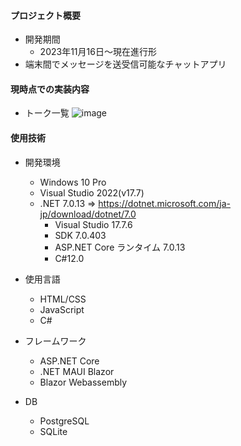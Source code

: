 #### プロジェクト概要
- 開発期間
  - 2023年11月16日～現在進行形
- 端末間でメッセージを送受信可能なチャットアプリ

#### 現時点での実装内容
- トーク一覧
![image](https://github.com/inakuuun/IksInfoShare/assets/101713870/586ce96c-3e18-4e65-a787-2696b8e16061)

 
#### 使用技術
- 開発環境
  - Windows 10 Pro
  - Visual Studio 2022(v17.7)
  - .NET 7.0.13 => https://dotnet.microsoft.com/ja-jp/download/dotnet/7.0
     - Visual Studio 17.7.6
     - SDK 7.0.403
     - ASP.NET Core ランタイム 7.0.13
     - C#12.0
 
- 使用言語
  - HTML/CSS
  - JavaScript
  - C#
 
- フレームワーク
  - ASP.NET Core
  - .NET MAUI Blazor
  - Blazor Webassembly
 
- DB
  - PostgreSQL
  - SQLite
 
